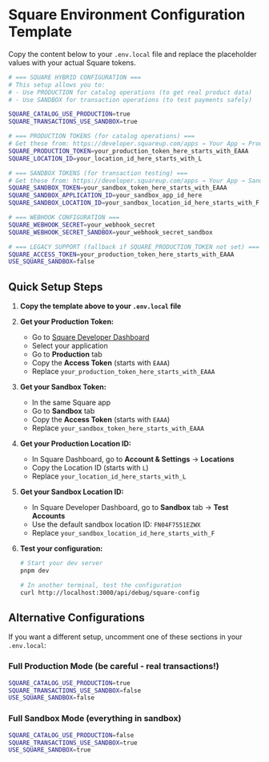 # Square Environment Configuration Template

Copy the content below to your `.env.local` file and replace the placeholder values with your actual Square tokens.

```bash
# === SQUARE HYBRID CONFIGURATION ===
# This setup allows you to:
# - Use PRODUCTION for catalog operations (to get real product data)
# - Use SANDBOX for transaction operations (to test payments safely)

SQUARE_CATALOG_USE_PRODUCTION=true
SQUARE_TRANSACTIONS_USE_SANDBOX=true

# === PRODUCTION TOKENS (for catalog operations) ===
# Get these from: https://developer.squareup.com/apps → Your App → Production → Credentials
SQUARE_PRODUCTION_TOKEN=your_production_token_here_starts_with_EAAA
SQUARE_LOCATION_ID=your_location_id_here_starts_with_L

# === SANDBOX TOKENS (for transaction testing) ===
# Get these from: https://developer.squareup.com/apps → Your App → Sandbox → Credentials
SQUARE_SANDBOX_TOKEN=your_sandbox_token_here_starts_with_EAAA
SQUARE_SANDBOX_APPLICATION_ID=your_sandbox_app_id_here
SQUARE_SANDBOX_LOCATION_ID=your_sandbox_location_id_here_starts_with_F

# === WEBHOOK CONFIGURATION ===
SQUARE_WEBHOOK_SECRET=your_webhook_secret
SQUARE_WEBHOOK_SECRET_SANDBOX=your_webhook_secret_sandbox

# === LEGACY SUPPORT (fallback if SQUARE_PRODUCTION_TOKEN not set) ===
SQUARE_ACCESS_TOKEN=your_production_token_here_starts_with_EAAA
USE_SQUARE_SANDBOX=false
```

## Quick Setup Steps

1. **Copy the template above to your `.env.local` file**

2. **Get your Production Token:**
   - Go to [Square Developer Dashboard](https://developer.squareup.com/apps)
   - Select your application
   - Go to **Production** tab
   - Copy the **Access Token** (starts with `EAAA`)
   - Replace `your_production_token_here_starts_with_EAAA`

3. **Get your Sandbox Token:**
   - In the same Square app
   - Go to **Sandbox** tab
   - Copy the **Access Token** (starts with `EAAA`)
   - Replace `your_sandbox_token_here_starts_with_EAAA`

4. **Get your Production Location ID:**
   - In Square Dashboard, go to **Account & Settings** → **Locations**
   - Copy the Location ID (starts with `L`)
   - Replace `your_location_id_here_starts_with_L`

5. **Get your Sandbox Location ID:**
   - In Square Developer Dashboard, go to **Sandbox** tab → **Test Accounts**
   - Use the default sandbox location ID: `FN04F7551EZWX`
   - Replace `your_sandbox_location_id_here_starts_with_F`

6. **Test your configuration:**

   ```bash
   # Start your dev server
   pnpm dev

   # In another terminal, test the configuration
   curl http://localhost:3000/api/debug/square-config
   ```

## Alternative Configurations

If you want a different setup, uncomment one of these sections in your `.env.local`:

### Full Production Mode (be careful - real transactions!)

```bash
SQUARE_CATALOG_USE_PRODUCTION=true
SQUARE_TRANSACTIONS_USE_SANDBOX=false
USE_SQUARE_SANDBOX=false
```

### Full Sandbox Mode (everything in sandbox)

```bash
SQUARE_CATALOG_USE_PRODUCTION=false
SQUARE_TRANSACTIONS_USE_SANDBOX=true
USE_SQUARE_SANDBOX=true
```
